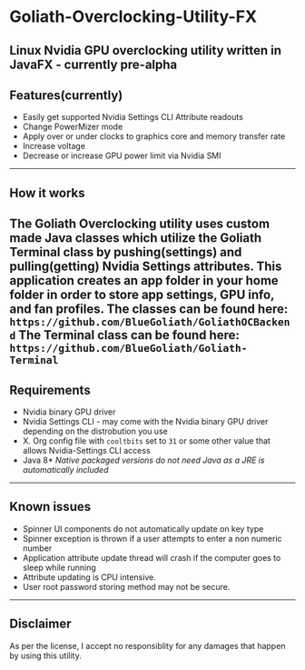 # Goliath-Overclocking-Utility-FX
Linux Nvidia GPU overclocking utility written in JavaFX - currently pre-alpha
---
## Features(currently)
* Easily get supported Nvidia Settings CLI Attribute readouts
* Change PowerMizer mode
* Apply over or under clocks to graphics core and memory transfer rate
* Increase voltage
* Decrease or increase GPU power limit via Nvidia SMI
---
## How it works
The Goliath Overclocking utility uses custom made Java classes which utilize the Goliath Terminal class by pushing(settings) and pulling(getting) Nvidia Settings attributes.
This application creates an app folder in your home folder in order to store app settings, GPU info, and fan profiles.
The classes can be found here: `https://github.com/BlueGoliath/GoliathOCBackend`
The Terminal class can be found here: `https://github.com/BlueGoliath/Goliath-Terminal`
---
## Requirements
* Nvidia binary GPU driver
* Nvidia Settings CLI - may come with the Nvidia binary GPU driver depending on the distrobution you use
* X. Org config file with `cooltbits` set to `31` or some other value that allows Nvidia-Settings CLI access
* Java 8*
*Native packaged versions do not need Java as a JRE is automatically included*
---
## Known issues
* Spinner UI components do not automatically update on key type
* Spinner exception is thrown if a user attempts to enter a non numeric number
* Application attribute update thread will crash if the computer goes to sleep while running
* Attribute updating is CPU intensive.
* User root password storing method may not be secure.
---
## Disclaimer

As per the license, I accept no responsiblity for any damages that happen by using this utility.

